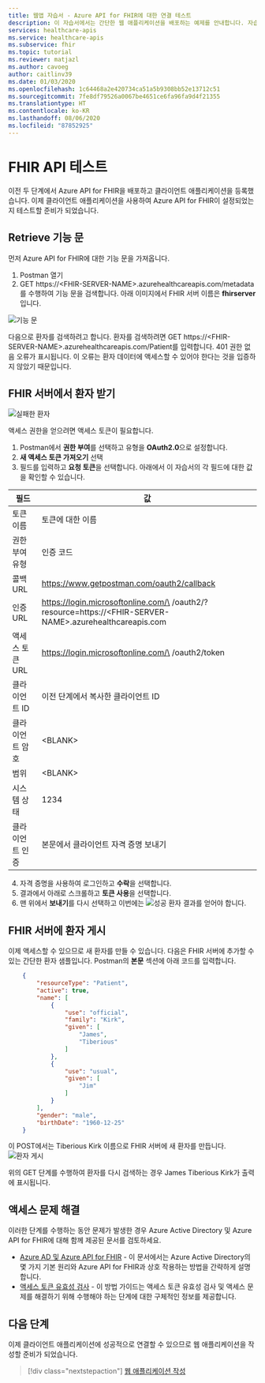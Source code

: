 ```yaml
---
title: 웹앱 자습서 - Azure API for FHIR에 대한 연결 테스트
description: 이 자습서에서는 간단한 웹 애플리케이션을 배포하는 예제를 안내합니다. 자습서의 이 섹션에서는 Postman을 사용하여 FHIR 서버에 연결하는 테스트를 안내합니다.
services: healthcare-apis
ms.service: healthcare-apis
ms.subservice: fhir
ms.topic: tutorial
ms.reviewer: matjazl
ms.author: cavoeg
author: caitlinv39
ms.date: 01/03/2020
ms.openlocfilehash: 1c64468a2e420734ca51a5b9308bb52e13712c51
ms.sourcegitcommit: 7fe8df79526a0067be4651ce6fa96fa9d4f21355
ms.translationtype: HT
ms.contentlocale: ko-KR
ms.lasthandoff: 08/06/2020
ms.locfileid: "87852925"
---
```

# <a name="testing-the-fhir-api"></a>FHIR API 테스트
이전 두 단계에서 Azure API for FHIR을 배포하고 클라이언트 애플리케이션을 등록했습니다. 이제 클라이언트 애플리케이션을 사용하여 Azure API for FHIR이 설정되었는지 테스트할 준비가 되었습니다. 

## <a name="retrieve-capability-statement"></a>Retrieve 기능 문
먼저 Azure API for FHIR에 대한 기능 문을 가져옵니다. 
1. Postman 열기
1. GET https://\<FHIR-SERVER-NAME>.azurehealthcareapis.com/metadata를 수행하여 기능 문을 검색합니다. 아래 이미지에서 FHIR 서버 이름은 **fhirserver**입니다.

![기능 문](media/tutorial-web-app/postman-capability-statement.png)

다음으로 환자를 검색하려고 합니다. 환자를 검색하려면 GET https://\<FHIR-SERVER-NAME>.azurehealthcareapis.com/Patient를 입력합니다. 401 권한 없음 오류가 표시됩니다. 이 오류는 환자 데이터에 액세스할 수 있어야 한다는 것을 입증하지 않았기 때문입니다.

## <a name="get-patient-from-fhir-server"></a>FHIR 서버에서 환자 받기
![실패한 환자](media/tutorial-web-app/postman-patient-authorization-failed.png)

액세스 권한을 얻으려면 액세스 토큰이 필요합니다.
1. Postman에서 **권한 부여**를 선택하고 유형을 **OAuth2.0**으로 설정합니다.
1. **새 액세스 토큰 가져오기** 선택
1. 필드를 입력하고 **요청 토큰**을 선택합니다. 아래에서 이 자습서의 각 필드에 대한 값을 확인할 수 있습니다.

|필드                |값                                                               |
|---------------------|--------------------------------------------------------------------|
|토큰 이름           |토큰에 대한 이름                                               |
|권한 부여 유형           |인증 코드                                                  |
|콜백 URL         |https://www.getpostman.com/oauth2/callback                          |
|인증 URL             |https://login.microsoftonline.com/\<AZURE-AD-TENANT-ID> /oauth2/?resource=https://\<FHIR-SERVER-NAME>.azurehealthcareapis.com|
|액세스 토큰 URL     |https://login.microsoftonline.com/\<AZURE-AD-TENANT-ID> /oauth2/token|
|클라이언트 ID            |이전 단계에서 복사한 클라이언트 ID             |
|클라이언트 암호        |\<BLANK>                                                            |
|범위                |\<BLANK>                                                            |
|시스템 상태                |1234                                                                |
|클라이언트 인증|본문에서 클라이언트 자격 증명 보내기                                     |

4. 자격 증명을 사용하여 로그인하고 **수락**을 선택합니다.
1. 결과에서 아래로 스크롤하고 **토큰 사용**을 선택합니다.
1. 맨 위에서 **보내기**를 다시 선택하고 이번에는 ![성공 환자](media/tutorial-web-app/postman-patient-authorization-success.png) 결과를 얻어야 합니다.

## <a name="post-patient-into-fhir-server"></a>FHIR 서버에 환자 게시
이제 액세스할 수 있으므로 새 환자를 만들 수 있습니다. 다음은 FHIR 서버에 추가할 수 있는 간단한 환자 샘플입니다. Postman의 **본문** 섹션에 아래 코드를 입력합니다.

``` json
    {
        "resourceType": "Patient",
        "active": true,
        "name": [
            {
                "use": "official",
                "family": "Kirk",
                "given": [
                    "James",
                    "Tiberious"
                ]
            },
            {
                "use": "usual",
                "given": [
                    "Jim"
                ]
            }
        ],
        "gender": "male",
        "birthDate": "1960-12-25"
    }
```
이 POST에서는 Tiberious Kirk 이름으로 FHIR 서버에 새 환자를 만듭니다.
![환자 게시](media/tutorial-web-app/postman-post-patient.png)

위의 GET 단계를 수행하여 환자를 다시 검색하는 경우 James Tiberious Kirk가 출력에 표시됩니다.

## <a name="troubleshooting-access-issues"></a>액세스 문제 해결
이러한 단계를 수행하는 동안 문제가 발생한 경우 Azure Active Directory 및 Azure API for FHIR에 대해 함께 제공된 문서를 검토하세요. 

* [Azure AD 및 Azure API for FHIR](azure-ad-hcapi.md) - 이 문서에서는 Azure Active Directory의 몇 가지 기본 원리와 Azure API for FHIR과 상호 작용하는 방법을 간략하게 설명합니다.
* [액세스 토큰 유효성 검사](azure-ad-hcapi-token-validation.md) - 이 방법 가이드는 액세스 토큰 유효성 검사 및 액세스 문제를 해결하기 위해 수행해야 하는 단계에 대한 구체적인 정보를 제공합니다.

## <a name="next-steps"></a>다음 단계
이제 클라이언트 애플리케이션에 성공적으로 연결할 수 있으므로 웹 애플리케이션을 작성할 준비가 되었습니다.

>[!div class="nextstepaction"]
>[웹 애플리케이션 작성](tutorial-web-app-write-web-app.md)



